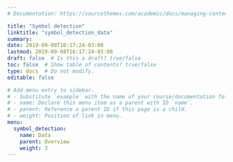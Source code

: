 ```yaml
---
# Documentation: https://sourcethemes.com/academic/docs/managing-content/

title: "Symbol detection"
linktitle: "symbol_detection_data"
summary:
date: 2019-09-08T16:17:24-03:00
lastmod: 2019-09-08T16:17:24-03:00
draft: false  # Is this a draft? true/false
toc: false  # Show table of contents? true/false
type: docs  # Do not modify.
editable: false

# Add menu entry to sidebar.
# - Substitute `example` with the name of your course/documentation folder.
# - name: Declare this menu item as a parent with ID `name`.
# - parent: Reference a parent ID if this page is a child.
# - weight: Position of link in menu.
menu:
  symbol_detection:
    name: Data
    parent: Overview
    weight: 3
---
```

